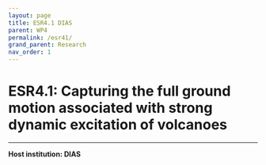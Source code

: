 ```yaml
---
layout: page
title: ESR4.1 DIAS
parent: WP4
permalink: /esr41/
grand_parent: Research
nav_order: 1
---
```


# ESR4.1: Capturing the full ground motion associated with strong dynamic excitation of volcanoes
----

__Host institution: DIAS__   